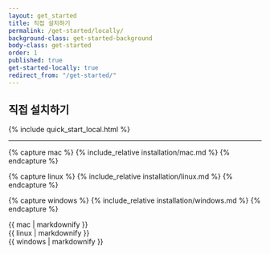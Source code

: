 ```yaml
---
layout: get_started
title: 직접 설치하기
permalink: /get-started/locally/
background-class: get-started-background
body-class: get-started
order: 1
published: true
get-started-locally: true
redirect_from: "/get-started/" 
---
```


## 직접 설치하기

<div class="container-fluid quick-start-module quick-starts">
  <div class="row">
    <div class="col-md-12">
      {% include quick_start_local.html %}
    </div>
  </div>
</div>

---

{% capture mac %}
{% include_relative installation/mac.md %}
{% endcapture %}

{% capture linux %}
{% include_relative installation/linux.md %}
{% endcapture %}

{% capture windows %}
{% include_relative installation/windows.md %}
{% endcapture %}


<div id="installation">
  <div class="os macos">{{ mac | markdownify }}</div>
  <div class="os linux selected">{{ linux | markdownify }}</div>
  <div class="os windows">{{ windows | markdownify }}</div>
</div>

<script page-id="get-started-locally" src="{{ site.baseurl }}/assets/menu-tab-selection.js"></script>
<script src="{{ site.baseurl }}/assets/quick-start-module.js"></script>
<script src="{{ site.baseurl }}/assets/show-screencast.js"></script>
<script src="{{ site.baseurl }}/assets/get-started-sidebar.js"></script>
